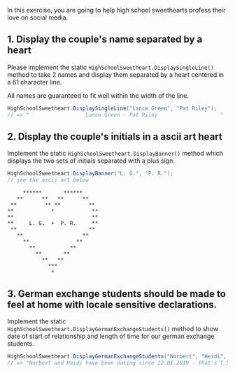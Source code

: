 In this exercise, you are going to help high school sweethearts profess their love on social media.

## 1. Display the couple's name separated by a heart

Please implement the static `HighSchoolSweetheart.DisplaySingleLine()` method to take 2 names and display them separated by a heart centered in a 61 character line.

All names are guaranteed to fit well within the width of the line.

```csharp
HighSchoolSweetheart.DisplaySingleLine("Lance Green", "Pat Riley");
// => "                  Lance Green ♡ Pat Riley                    "
```

## 2. Display the couple's initials in a ascii art heart

Implement the static `HighSchoolSweetheart.DisplayBanner()` method which displays the two sets of initials separated with a plus sign.

```csharp
HighSchoolSweetheart.DisplayBanner("L. G.", "P. R.");
// see the ascii art below
```

```
     ******       ******
   **      **   **      **
 **         ** **         **
**            *            **
**                         **
**     L. G.  +  P. R.     **
 **                       **
   **                   **
     **               **
       **           **
         **       **
           **   **
             ***
              *
```

## 3. German exchange students should be made to feel at home with locale sensitive declarations.

Implement the static `HighSchoolSweetheart.DisplayGermanExchangeStudents()` method to show date of start of relationship and length of time for our german exchange students.

```csharp
HighSchoolSweetheart.DisplayGermanExchangeStudents("Norbert", "Heidi", new DateTime(2019, 1, 22), 1535.22f);
// => "Norbert and Heidi have been dating since 22.01.2019 - that's 1.535,22 hours"
```
